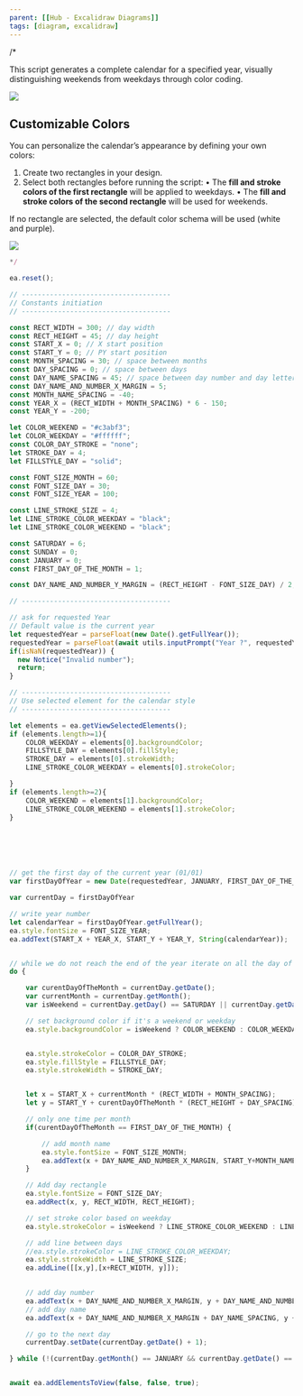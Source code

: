```yaml
---
parent: [[Hub - Excalidraw Diagrams]]
tags: [diagram, excalidraw]
---
```


/*

This script generates a complete calendar for a specified year, visually distinguishing weekends from weekdays through color coding.

![](https://raw.githubusercontent.com/zsviczian/obsidian-excalidraw-plugin/master/images/scripts-full-year-calendar-exemple.excalidraw.png)

## Customizable Colors

You can personalize the calendar’s appearance by defining your own colors:

1. Create two rectangles in your design.
2. Select both rectangles before running the script:
	• The **fill and stroke colors of the first rectangle** will be applied to weekdays.
	• The **fill and stroke colors of the second rectangle** will be used for weekends.

If no rectangle are selected, the default color schema will be used (white and purple).

![](https://raw.githubusercontent.com/zsviczian/obsidian-excalidraw-plugin/master/images/scripts-full-year-calendar-customize.excalidraw.png)

```javascript
*/

ea.reset();

// -------------------------------------
// Constants initiation
// -------------------------------------

const RECT_WIDTH = 300; // day width
const RECT_HEIGHT = 45; // day height
const START_X = 0; // X start position
const START_Y = 0; // PY start position
const MONTH_SPACING = 30; // space between months
const DAY_SPACING = 0; // space between days
const DAY_NAME_SPACING = 45; // space between day number and day letters
const DAY_NAME_AND_NUMBER_X_MARGIN = 5;
const MONTH_NAME_SPACING = -40;
const YEAR_X = (RECT_WIDTH + MONTH_SPACING) * 6 - 150;
const YEAR_Y = -200;

let COLOR_WEEKEND = "#c3abf3";
let COLOR_WEEKDAY = "#ffffff";
const COLOR_DAY_STROKE = "none";
let STROKE_DAY = 4;
let FILLSTYLE_DAY = "solid";

const FONT_SIZE_MONTH = 60;
const FONT_SIZE_DAY = 30;
const FONT_SIZE_YEAR = 100;

const LINE_STROKE_SIZE = 4;
let LINE_STROKE_COLOR_WEEKDAY = "black";
let LINE_STROKE_COLOR_WEEKEND = "black";

const SATURDAY = 6;
const SUNDAY = 0;
const JANUARY = 0;
const FIRST_DAY_OF_THE_MONTH = 1;

const DAY_NAME_AND_NUMBER_Y_MARGIN = (RECT_HEIGHT - FONT_SIZE_DAY) / 2; 

// -------------------------------------

// ask for requested Year
// Default value is the current year
let requestedYear = parseFloat(new Date().getFullYear());
requestedYear = parseFloat(await utils.inputPrompt("Year ?", requestedYear, requestedYear));
if(isNaN(requestedYear)) {
  new Notice("Invalid number");
  return;
}

// -------------------------------------
// Use selected element for the calendar style
// -------------------------------------

let elements = ea.getViewSelectedElements();
if (elements.length>=1){
	COLOR_WEEKDAY = elements[0].backgroundColor;
	FILLSTYLE_DAY = elements[0].fillStyle;
	STROKE_DAY = elements[0].strokeWidth;
	LINE_STROKE_COLOR_WEEKDAY = elements[0].strokeColor;

}
if (elements.length>=2){
	COLOR_WEEKEND = elements[1].backgroundColor;
	LINE_STROKE_COLOR_WEEKEND = elements[1].strokeColor;
}






// get the first day of the current year (01/01)
var firstDayOfYear = new Date(requestedYear, JANUARY, FIRST_DAY_OF_THE_MONTH);

var currentDay = firstDayOfYear

// write year number
let calendarYear = firstDayOfYear.getFullYear();
ea.style.fontSize = FONT_SIZE_YEAR;
ea.addText(START_X + YEAR_X, START_Y + YEAR_Y, String(calendarYear));


// while we do not reach the end of the year iterate on all the day of the current year
do {

	var curentDayOfTheMonth = currentDay.getDate();
	var currentMonth = currentDay.getMonth();
	var isWeekend = currentDay.getDay() == SATURDAY || currentDay.getDay() == SUNDAY;

	// set background color if it's a weekend or weekday
	ea.style.backgroundColor = isWeekend ? COLOR_WEEKEND : COLOR_WEEKDAY ;


	ea.style.strokeColor = COLOR_DAY_STROKE;
	ea.style.fillStyle = FILLSTYLE_DAY;
	ea.style.strokeWidth = STROKE_DAY;


	let x = START_X + currentMonth * (RECT_WIDTH + MONTH_SPACING);
	let y = START_Y + curentDayOfTheMonth * (RECT_HEIGHT + DAY_SPACING); 

	// only one time per month
	if(curentDayOfTheMonth == FIRST_DAY_OF_THE_MONTH) {

		// add month name 
		ea.style.fontSize = FONT_SIZE_MONTH;
		ea.addText(x + DAY_NAME_AND_NUMBER_X_MARGIN, START_Y+MONTH_NAME_SPACING, currentDay.toLocaleString('default', { month: 'long' }));
	}

	// Add day rectangle
	ea.style.fontSize = FONT_SIZE_DAY;
	ea.addRect(x, y, RECT_WIDTH, RECT_HEIGHT); 

	// set stroke color based on weekday 
	ea.style.strokeColor = isWeekend ? LINE_STROKE_COLOR_WEEKEND : LINE_STROKE_COLOR_WEEKDAY;

	// add line between days
	//ea.style.strokeColor = LINE_STROKE_COLOR_WEEKDAY;
	ea.style.strokeWidth = LINE_STROKE_SIZE;
	ea.addLine([[x,y],[x+RECT_WIDTH, y]]); 

	
	// add day number
	ea.addText(x + DAY_NAME_AND_NUMBER_X_MARGIN, y + DAY_NAME_AND_NUMBER_Y_MARGIN, String(curentDayOfTheMonth));
	// add day name
	ea.addText(x + DAY_NAME_AND_NUMBER_X_MARGIN + DAY_NAME_SPACING, y + DAY_NAME_AND_NUMBER_Y_MARGIN, String(currentDay.toLocaleString('default', { weekday: 'narrow' })));

	// go to the next day
	currentDay.setDate(currentDay.getDate() + 1);

} while (!(currentDay.getMonth() == JANUARY && currentDay.getDate() == FIRST_DAY_OF_THE_MONTH)) // stop if we reach the 01/01 of the next year


await ea.addElementsToView(false, false, true);
